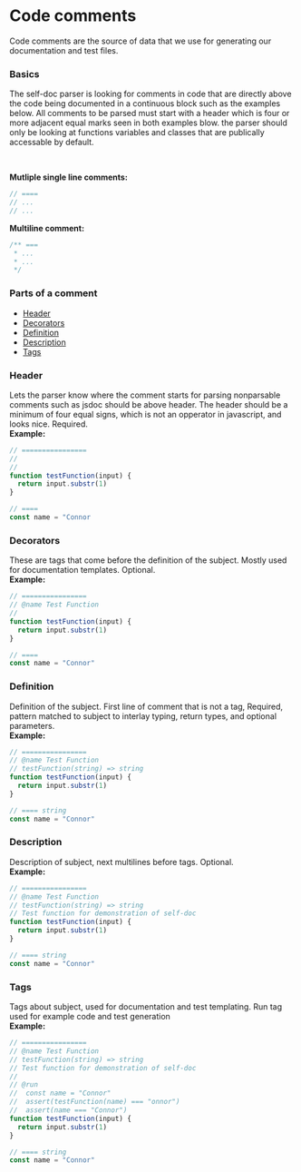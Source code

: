 # Code comments
Code comments are the source of data that we use for generating our documentation and test files.

### Basics
The self-doc parser is looking for comments in code that are directly above the code being documented in a continuous block such as the examples below. All comments to be parsed must start with a header which is four or more adjacent equal marks seen in both examples blow. the parser should only be looking at functions variables and classes that are publically accessable by default.

<br>

**Mutliple single line comments:**
```javascript
// ====
// ...
// ...
```

**Multiline comment:**
```javascript
/** ===
 * ...
 * ...
 */
```

### Parts of a comment

 + [Header](#header)
 + [Decorators](#decorators)
 + [Definition](#definition)
 + [Description](#description)
 + [Tags](#tags)

### Header
Lets the parser know where the comment starts for parsing nonparsable comments such as jsdoc should be above header. The header should be a minimum of four equal signs, which is not an opperator in javascript, and looks nice. Required.
<br>
**Example:**
```javascript
// ================
//
//
function testFunction(input) {
  return input.substr(1)
}

// ====
const name = "Connor
```

### Decorators
These are tags that come before the definition of the subject. Mostly used for documentation templates. Optional.
<br>
**Example:**
```javascript
// ================
// @name Test Function
//
function testFunction(input) {
  return input.substr(1)
}

// ====
const name = "Connor"
```

### Definition
Definition of the subject. First line of comment that is not a tag, Required, pattern matched to subject to interlay typing, return types, and optional parameters.
<br>
**Example:**
```javascript
// ================
// @name Test Function
// testFunction(string) => string
function testFunction(input) {
  return input.substr(1)
}

// ==== string
const name = "Connor"
```

### Description
Description of subject, next multilines before tags. Optional.
<br>
**Example:**
```javascript
// ================
// @name Test Function
// testFunction(string) => string
// Test function for demonstration of self-doc
function testFunction(input) {
  return input.substr(1)
}

// ==== string
const name = "Connor"
```

### Tags
Tags about subject, used for documentation and test templating. Run tag used for example code and test generation
<br>
**Example:**
```javascript
// ================
// @name Test Function
// testFunction(string) => string
// Test function for demonstration of self-doc
//
// @run
//  const name = "Connor"
//  assert(testFunction(name) === "onnor")
//  assert(name === "Connor")
function testFunction(input) {
  return input.substr(1)
}

// ==== string
const name = "Connor"
```
